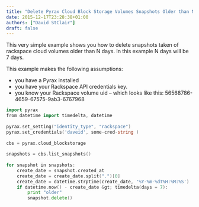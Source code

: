 ```yaml
---
title: "Delete Pyrax Cloud Block Storage Volumes Snapshots Older than N days"
date: 2015-12-17T23:28:38+01:00
authors: ["David StClair"]
draft: false
---
```

This very simple example shows you how to delete snapshots taken of rackspace cloud volumes older than N days. In this example N days will be 7 days.

This example makes the following assumptions:
- you have a Pyrax installed
- you have your Rackspace API credentials key.
- you know your Rackspace volume uid – which looks like this: 56568786-4659-67575-9ab3-6767968

```go {.myclass linenos=table,hl_lines=[8,"15-17"],linenostart=199}
import pyrax
from datetime import timedelta, datetime 
 
pyrax.set_setting("identity_type", "rackspace")
pyrax.set_credentials('daveid', some-cred-string )
 
cbs = pyrax.cloud_blockstorage
 
snapshots = cbs.list_snapshots()
 
for snapshot in snapshots:
    create_date = snapshot.created_at
    create_date = create_date.split(".")[0]
    create_date = datetime.strptime(create_date, '%Y-%m-%dT%H:%M:%S')
    if datetime.now() - create_date &gt; timedelta(days = 7):
        print "older" 
        snapshot.delete()
```
